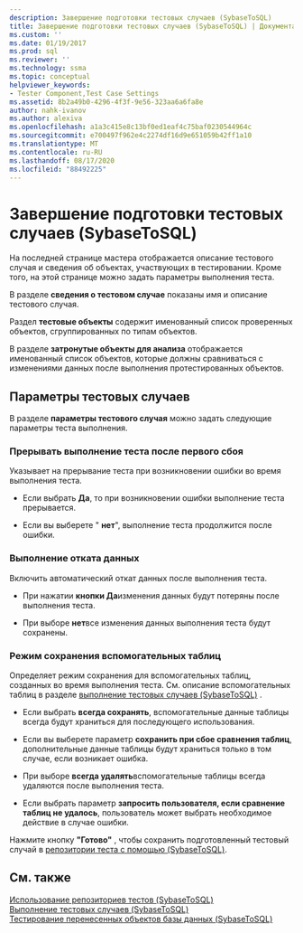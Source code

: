 ```yaml
---
description: Завершение подготовки тестовых случаев (SybaseToSQL)
title: Завершение подготовки тестовых случаев (SybaseToSQL) | Документация Майкрософт
ms.custom: ''
ms.date: 01/19/2017
ms.prod: sql
ms.reviewer: ''
ms.technology: ssma
ms.topic: conceptual
helpviewer_keywords:
- Tester Component,Test Case Settings
ms.assetid: 8b2a49b0-4296-4f3f-9e56-323aa6a6fa8e
author: nahk-ivanov
ms.author: alexiva
ms.openlocfilehash: a1a3c415e8c13bf0ed1eaf4c75baf0230544964c
ms.sourcegitcommit: e700497f962e4c2274df16d9e651059b42ff1a10
ms.translationtype: MT
ms.contentlocale: ru-RU
ms.lasthandoff: 08/17/2020
ms.locfileid: "88492225"
---
```

# <a name="finishing-test-case-preparation-sybasetosql"></a>Завершение подготовки тестовых случаев (SybaseToSQL)
На последней странице мастера отображается описание тестового случая и сведения об объектах, участвующих в тестировании. Кроме того, на этой странице можно задать параметры выполнения теста.  
  
В разделе **сведения о тестовом случае** показаны имя и описание тестового случая.  
  
Раздел **тестовые объекты** содержит именованный список проверенных объектов, сгруппированных по типам объектов.  
  
В разделе **затронутые объекты для анализа** отображается именованный список объектов, которые должны сравниваться с изменениями данных после выполнения протестированных объектов.  
  
## <a name="test-case-settings"></a>Параметры тестовых случаев  
В разделе **параметры тестового случая** можно задать следующие параметры теста выполнения.  
  
### <a name="stop-test-execution-after-first-failure"></a>Прерывать выполнение теста после первого сбоя  
Указывает на прерывание теста при возникновении ошибки во время выполнения теста.  
  
-   Если выбрать **Да**, то при возникновении ошибки выполнение теста прерывается.  
  
-   Если вы выберете " **нет**", выполнение теста продолжится после ошибки.  
  
### <a name="perform-data-rollback"></a>Выполнение отката данных  
Включить автоматический откат данных после выполнения теста.  
  
-   При нажатии **кнопки Да**изменения данных будут потеряны после выполнения теста.  
  
-   При выборе **нет**все изменения данных выполнения теста будут сохранены.  
  
### <a name="auxiliary-tables-saving-mode"></a>Режим сохранения вспомогательных таблиц  
Определяет режим сохранения для вспомогательных таблиц, созданных во время выполнения теста. См. описание вспомогательных таблиц в разделе [выполнение тестовых случаев &#40;SybaseToSQL&#41;](../../ssma/sybase/running-test-cases-sybasetosql.md) .  
  
-   Если выбрать **всегда сохранять**, вспомогательные данные таблицы всегда будут храниться для последующего использования.  
  
-   Если вы выберете параметр **сохранить при сбое сравнения таблиц**, дополнительные данные таблицы будут храниться только в том случае, если возникает ошибка.  
  
-   При выборе **всегда удалять**вспомогательные таблицы всегда удаляются после выполнения теста.  
  
-   Если выбрать параметр **запросить пользователя, если сравнение таблиц не удалось**, пользователь может выбрать необходимое действие в случае ошибки.  
  
Нажмите кнопку **"Готово"** , чтобы сохранить подготовленный тестовый случай в [репозитории теста с помощью &#40;SybaseToSQL&#41;](../../ssma/sybase/using-test-repositories-sybasetosql.md).  
  
## <a name="see-also"></a>См. также  
[Использование репозиториев тестов &#40;SybaseToSQL&#41;](../../ssma/sybase/using-test-repositories-sybasetosql.md)  
[Выполнение тестовых случаев &#40;SybaseToSQL&#41;](../../ssma/sybase/running-test-cases-sybasetosql.md)  
[Тестирование перенесенных объектов базы данных &#40;SybaseToSQL&#41;](../../ssma/sybase/testing-migrated-database-objects-sybasetosql.md)  
  
